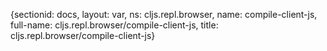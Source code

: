 {sectionid: docs, layout: var, ns: cljs.repl.browser, name: compile-client-js, full-name: cljs.repl.browser/compile-client-js,
  title: cljs.repl.browser/compile-client-js}
